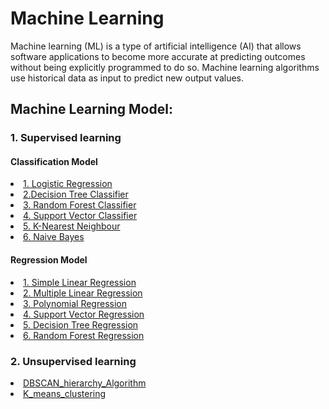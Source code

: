 # Machine Learning
<p> Machine learning (ML) is a type of artificial intelligence (AI) that allows software applications to become more accurate at predicting outcomes without being explicitly programmed to do so. Machine learning algorithms use historical data as input to predict new output values. </p>
<h2>Machine Learning Model:</h2>
<h3>1. Supervised learning </h3>
  <h4> Classification Model </h4> 
        <li><a href="https://github.com/abdullahaltushar/Machine_learning/tree/main/ML%20model/Classification%20Model/%231%20Logistic%20Regression">1. Logistic Regression </a></li>
        <li><a href="https://github.com/abdullahaltushar/Machine_learning/tree/main/ML%20model/Classification%20Model/%232%20Decision%20Tree%20Classification">2.Decision Tree Classifier</a></li>
        <li><a href="https://github.com/abdullahaltushar/Machine_learning/tree/main/ML%20model/Classification%20Model/%233%20Random%20Forest%20Classification">3. Random Forest Classifier</a></li>
        <li><a href="https://github.com/abdullahaltushar/Machine_learning/tree/main/ML%20model/Classification%20Model/%234%20Support%20Vector%20Machine">4. Support Vector Classifier</a></li>
        <li><a href="https://github.com/abdullahaltushar/Machine_learning/tree/main/ML%20model/Classification%20Model/%235%20K-Nearest%20Neighbour">5. K-Nearest Neighbour </a></li>
        <li><a href="https://github.com/abdullahaltushar/Machine_learning/tree/main/ML%20model/Classification%20Model/%236%20%20Naive%20Bayes">6. Naive Bayes </a></li>
       
  <h4> Regression Model </h4> 
      <li><a href="https://github.com/abdullahaltushar/Machine_learning/tree/main/ML%20model/Regression%20Model/%231%20Simple%20Linear%20Regression">1. Simple Linear Regression</a></li>
        <li><a href="https://github.com/abdullahaltushar/Machine_learning/tree/main/ML%20model/Regression%20Model/%232%20Multiple%20Linear%20Regression">2. Multiple Linear Regression </a></li>
        <li><a href="https://github.com/abdullahaltushar/Machine_learning/tree/main/ML%20model/Regression%20Model/%233%20Polynominal%20Regression">3. Polynomial Regression </a></li>
        <li><a href="https://github.com/abdullahaltushar/Machine_learning/tree/main/ML%20model/Regression%20Model/%234%20Support%20Vector%20Regression">4. Support Vector Regression </a></li>
        <li><a href="https://github.com/abdullahaltushar/Machine_learning/tree/main/ML%20model/Regression%20Model/%235%20Decision%20Tree%20Regression">5. Decision Tree Regression </a></li>
        <li><a href="https://github.com/abdullahaltushar/Machine_learning/tree/main/ML%20model/Regression%20Model/%236%20Random%20Forest%20Regression">6. Random Forest Regression </a></li>
    
<h3>2. Unsupervised learning </h3>
        <li><a href="https://github.com/abdullahaltushar/Machine_learning/tree/main/ML%20model/Clustering%20Model"> DBSCAN_hierarchy_Algorithm </a></li>
        <li><a href="https://github.com/abdullahaltushar/Machine_learning/tree/main/ML%20model/Clustering%20Model"> K_means_clustering </a></li>
        
